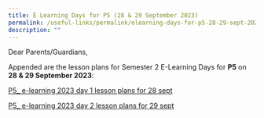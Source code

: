 ```yaml
---
title: E Learning Days for P5 (28 & 29 September 2023)
permalink: /useful-links/permalink/elearning-days-for-p5-28-29-sept-2023/
description: ""
---
```

Dear Parents/Guardians,

Appended are the lesson plans for Semester 2 E-Learning Days for **P5** on **28 &amp; 29 September 2023**:

[P5_ e-learning 2023 day 1 lesson plans for 28 sept](/files/p5_%20e-learning%202023%20day%201%20lesson%20plans%20for%2028%20sept.pdf)

[P5_ e-learning 2023 day 2 lesson plans for 29 sept](/files/p5_%20e-learning%202023%20day%202%20lesson%20plans%20for%2029%20sept.pdf)


<br>